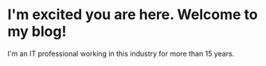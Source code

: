 # I'm excited you are here. Welcome to my blog!

I'm an IT professional working in this industry for more than 15 years. 
